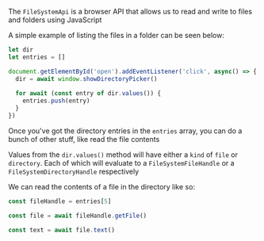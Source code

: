 The `FileSystemApi` is a browser API that allows us to read and write to files and folders using JavaScript

A simple example of listing the files in a folder can be seen below:

```js
let dir
let entries = []

document.getElementById('open').addEventListener('click', async() => {
  dir = await window.showDirectoryPicker()
  
  for await (const entry of dir.values()) {
    entries.push(entry)
  }
})
```

Once you've got the directory entries in the `entries` array, you can do a bunch of other stuff, like read the file contents

Values from the `dir.values()` method will have either a `kind` of `file` or `directory`. Each of which will evaluate to a `FileSystemFileHandle` or a `FileSystemDirectoryHandle` respectively

We can read the contents of a file in the directory like so:

```js
const fileHandle = entries[5]

const file = await fileHandle.getFile()

const text = await file.text()
```
